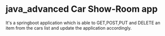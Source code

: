 # java_advanced Car Show-Room app
It's a springboot application which is able to GET,POST,PUT and DELETE an item from the cars list and update the application accordingly.
